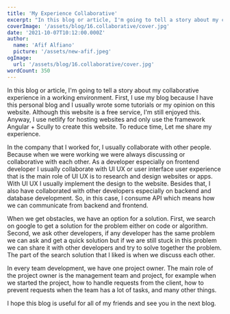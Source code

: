 ```yaml
---
title: 'My Experience Collaborative'
excerpt: "In this blog or article, I'm going to tell a story about my collaborative experience in a working environment. First, I use my blog because I have this personal blog and I usually wrote some tutorials or my opinion on this website."
coverImage: '/assets/blog/16.collaborative/cover.jpg'
date: '2021-10-07T10:12:00.000Z'
author:
  name: 'Afif Alfiano'
  picture: '/assets/new-afif.jpeg'
ogImage:
  url: '/assets/blog/16.collaborative/cover.jpg'
wordCount: 350
---
```

<!-- ---
title: My Experience Collaborative
description: My Experience Collaborative
published: true
slugs:
    - my-experience-collaborative
keywords: 
    - Assignment
    - My-Experience
image: assets/blog/16.collaborative/cover.jpg
categories: English
authors: afif alfiano
tags:
  - English
  - rss
publishedAt: 2021-10-7T10:12:00.000Z
updatedAt: 2021-10-7T10:12:00.000Z
thumbnailText: In this blog or article, I'm going to tell a story about my collaborative experience in a working environment. First, I use my blog because I have this personal blog and I usually wrote some tutorials or my opinion on this website.
wordCount: 350
like: 0
--- -->

In this blog or article, I'm going to tell a story about my collaborative experience in a working environment.
First, I use my blog because I have this personal blog and I usually wrote some tutorials or my opinion on this website. Although this website is a free service, I'm still enjoyed this. Anyway, I use netlify for hosting websites and only use the framework Angular + Scully to create this website. To reduce time, Let me share my experience.

In the company that I worked for, I usually collaborate with other people. Because when we were working we were always discussing or collaborative with each other. As a developer especially on frontend developer I usually collaborate with UI UX or user interface user experience that is the main role of UI UX is to research and design websites or apps. With UI UX I usually implement the design to the website. Besides that, I also have collaborated with other developers especially on backend and database development. So, in this case, I consume API which means how we can communicate from backend and frontend. 

When we get obstacles, we have an option for a solution. First, we search on google to get a solution for the problem either on code or algorithm. Second, we ask other developers, if any developer has the same problem we can ask and get a quick solution but if we are still stuck in this problem we can share it with other developers and try to solve together the problem. The part of the search solution that I liked is when we discuss each other.

In every team development, we have one project owner. The main role of the project owner is the management team and project, for example when we started the project, how to handle requests from the client, how to prevent requests when the team has a lot of tasks, and many other things.

I hope this blog is useful for all of my friends and see you in the next blog.

